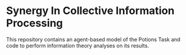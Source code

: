 # Synergy In Collective Information Processing

This repository contains an agent-based model of the Potions Task and code to perform information theory analyses on its results.
